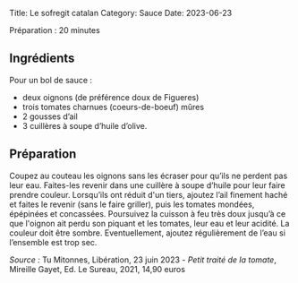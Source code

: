 Title: Le sofregit catalan
Category: Sauce
Date: 2023-06-23

Préparation : 20 minutes

## Ingrédients

Pour un bol de sauce :

* deux oignons (de préférence doux de Figueres)
* trois tomates charnues (coeurs-de-boeuf) mûres
* 2 gousses d’ail
* 3 cuillères à soupe d’huile d’olive.

## Préparation

Coupez au couteau les oignons sans les écraser pour qu’ils ne perdent pas leur eau. Faites-les
revenir dans une cuillère à soupe d’huile pour leur faire prendre couleur. Lorsqu’ils ont réduit
d'un tiers, ajoutez l’ail finement haché et faites le revenir (sans le faire griller), puis les
tomates mondées, épépinées et concassées. Poursuivez la cuisson à feu très doux jusqu’à ce que
l'oignon ait perdu son piquant et les tomates, leur eau et leur acidité. La couleur doit être
sombre. Eventuellement, ajoutez régulièrement de l’eau si l’ensemble est trop sec.

*Source :* Tu Mitonnes, Libération, 23 juin 2023 - *Petit traité de la tomate*, Mireille Gayet,
Ed. Le Sureau, 2021, 14,90 euros

